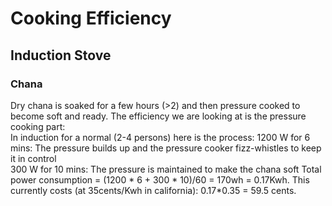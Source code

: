 # Cooking Efficiency
## Induction Stove
### Chana
Dry chana is soaked for a few hours (>2) and then pressure cooked to become soft and ready. The efficiency we are looking at is the pressure cooking part:  
In induction for a normal (2-4 persons) here is the process:
1200 W for 6 mins: The pressure builds up and the pressure cooker fizz-whistles to keep it in control  
300 W for 10 mins: The pressure is maintained to make the chana soft
Total power consumption = (1200 * 6 + 300 * 10)/60 = 170wh = 0.17Kwh. This currently costs (at 35cents/Kwh in california): 0.17*0.35 = 59.5 cents.
